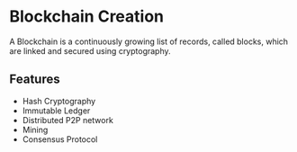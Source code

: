 # Blockchain Creation
A Blockchain is a continuously growing list of records, called blocks, which are linked and secured using cryptography.

## Features
* Hash Cryptography
* Immutable Ledger
* Distributed P2P network
* Mining
* Consensus Protocol
